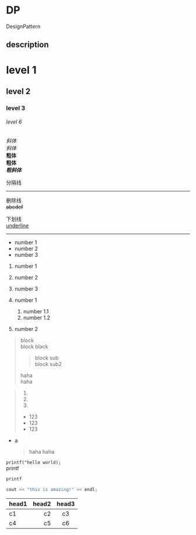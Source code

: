 # DP

DesignPattern

## description

# level 1
## level 2
### level 3
###### level 6

*斜体*  
_斜体_  
**粗体**  
__粗体__  
***粗斜体***

分隔线
***

删除线  
~~abcdef~~

下划线  
<u>underline</u> 


***

* number 1
* number 2
* number 3

1. number 1
2. number 2
3. number 3

4. number 1
   1. number 1.1
   2. number 1.2
5. number 2

> block  
> block 
> black 
> > block sub  
> > block sub2  
> 
> haha  
> haha  

> 1.
> 2.
> 3.
> * 123
> * 123
> * 123

* a
    > haha
    > haha

`printf("hello world);`  
printf 

````C
printf
````

````C++
cout << "this is amazing!" << endl;
````

| head1 | head2 | head3 |
| :- | -: | :-: |
| c1 | c2 | c3 |
| c4 | c5 | c6 |

